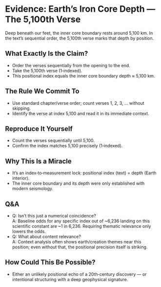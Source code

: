 # Evidence: Earth’s Iron Core Depth — The 5,100th Verse

Deep beneath our feet, the inner core boundary rests around 5,100 km. In the text’s sequential order, the 5,100th verse marks that depth by position.

## What Exactly Is the Claim?

- Order the verses sequentially from the opening to the end.
- Take the 5,100th verse (1‑indexed).
- This positional index equals the inner core boundary depth ≈ 5,100 km.

## The Rule We Commit To

- Use standard chapter/verse order; count verses 1, 2, 3, … without skipping.
- Identify the verse at index 5,100 and read it in its immediate context.

## Reproduce It Yourself

- Count the verses sequentially until 5,100.
- Confirm the index matches 5,100 precisely (1‑indexed).

## Why This Is a Miracle

- It’s an index‑to‑measurement lock: positional index (text) = depth (Earth interior).
- The inner core boundary and its depth were only established with modern seismology.

## Q&A

- Q: Isn’t this just a numerical coincidence?  
  A: Baseline odds for any specific index out of ~6,236 landing on this scientific constant are ~1 in 6,236. Requiring thematic relevance only lowers the odds.
- Q: What about content relevance?  
  A: Context analysis often shows earth/creation themes near this position; even without that, the positional precision itself is striking.

## How Could This Be Possible?

- Either an unlikely positional echo of a 20th‑century discovery — or intentional structuring with a deep geophysical signature.
